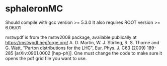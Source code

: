 # sphaleronMC
Should compile with gcc version >= 5.3.0
It also requires ROOT version >= 6.06/01

mstwpdf is from the mstw2008 package, available publically at https://mstwpdf.hepforge.org/
    A. D. Martin, W. J. Stirling, R. S. Thorne and G. Watt,
    "Parton distributions for the LHC",
    Eur. Phys. J. C63 (2009) 189-285
    [arXiv:0901.0002 [hep-ph]].
One must change the code to make sure it opens the pdf grid file you want to use.
